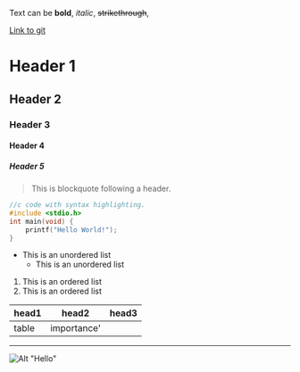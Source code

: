 Text can be **bold**, _italic_, ~~strikethrough~~,

[Link to git](http://github.com)

# Header 1
## Header 2
### Header 3
#### Header 4
##### Header 5

> This is blockquote following a header.


```c
//c code with syntax highlighting.
#include <stdio.h>
int main(void) {
	printf("Hello World!");
}
```

* This is an unordered list
	* This is an unordered list

1. This is an ordered list
2. This is an ordered list

|head1	|head2		|head3	|
|:------|-----------|-------|
|table	|importance'|		|

***
![Alt "Hello"](http://guides.github.com/activities/hello-world/branching.png)

